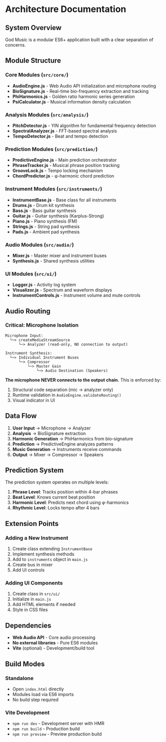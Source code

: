 # Architecture Documentation

## System Overview

God Music is a modular ES6+ application built with a clear separation of concerns.

## Module Structure

### Core Modules (`src/core/`)
- **AudioEngine.js** - Web Audio API initialization and microphone routing
- **BioSignature.js** - Real-time bio-frequency extraction and tracking
- **PhiHarmonics.js** - Golden ratio harmonic series generation
- **PsiCalculator.js** - Musical information density calculation

### Analysis Modules (`src/analysis/`)
- **PitchDetector.js** - YIN algorithm for fundamental frequency detection
- **SpectralAnalyzer.js** - FFT-based spectral analysis
- **TempoDetector.js** - Beat and tempo detection

### Prediction Modules (`src/prediction/`)
- **PredictiveEngine.js** - Main prediction orchestrator
- **PhraseTracker.js** - Musical phrase position tracking
- **GrooveLock.js** - Tempo locking mechanism
- **ChordPredictor.js** - φ-harmonic chord prediction

### Instrument Modules (`src/instruments/`)
- **InstrumentBase.js** - Base class for all instruments
- **Drums.js** - Drum kit synthesis
- **Bass.js** - Bass guitar synthesis
- **Guitar.js** - Guitar synthesis (Karplus-Strong)
- **Piano.js** - Piano synthesis (FM)
- **Strings.js** - String pad synthesis
- **Pads.js** - Ambient pad synthesis

### Audio Modules (`src/audio/`)
- **Mixer.js** - Master mixer and instrument buses
- **Synthesis.js** - Shared synthesis utilities

### UI Modules (`src/ui/`)
- **Logger.js** - Activity log system
- **Visualizer.js** - Spectrum and waveform displays
- **InstrumentControls.js** - Instrument volume and mute controls

## Audio Routing

### Critical: Microphone Isolation

```
Microphone Input:
  └─> createMediaStreamSource
      └─> Analyzer (read-only, NO connection to output)

Instrument Synthesis:
  └─> Individual Instrument Buses
      └─> Compressor
          └─> Master Gain
              └─> Audio Destination (Speakers)
```

**The microphone NEVER connects to the output chain.** This is enforced by:
1. Structural code separation (mic → analyzer only)
2. Runtime validation in `AudioEngine.validateRouting()`
3. Visual indicator in UI

## Data Flow

1. **User Input** → Microphone → Analyzer
2. **Analysis** → BioSignature extraction
3. **Harmonic Generation** → PhiHarmonics from bio-signature
4. **Prediction** → PredictiveEngine analyzes patterns
5. **Music Generation** → Instruments receive commands
6. **Output** → Mixer → Compressor → Speakers

## Prediction System

The prediction system operates on multiple levels:

1. **Phrase Level**: Tracks position within 4-bar phrases
2. **Beat Level**: Knows current beat position
3. **Harmonic Level**: Predicts next chord using φ-harmonics
4. **Rhythmic Level**: Locks tempo after 4 bars

## Extension Points

### Adding a New Instrument

1. Create class extending `InstrumentBase`
2. Implement synthesis methods
3. Add to `instruments` object in `main.js`
4. Create bus in mixer
5. Add UI controls

### Adding UI Components

1. Create class in `src/ui/`
2. Initialize in `main.js`
3. Add HTML elements if needed
4. Style in CSS files

## Dependencies

- **Web Audio API** - Core audio processing
- **No external libraries** - Pure ES6 modules
- **Vite** (optional) - Development/build tool

## Build Modes

### Standalone
- Open `index.html` directly
- Modules load via ES6 imports
- No build step required

### Vite Development
- `npm run dev` - Development server with HMR
- `npm run build` - Production build
- `npm run preview` - Preview production build


